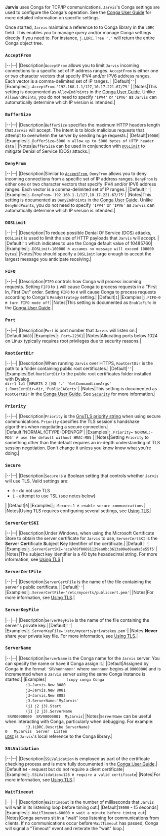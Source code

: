 **Jarvis** uses Conga for TCP/IP communications. `Jarvis`'s Conga settings are used to configure the Conga's operation. See the [Conga User Guide](https://docs.dyalog.com/latest/Conga%20User%20Guide.pdf) for more detailed information on specific settings.

Once started, `Jarvis` maintains a reference to to Conga library in the `LDRC` field. This enables you to manage query and/or manage Conga settings directly if you need to.  For instance, `j.LDRC.Tree '.'` will return the entire Conga object tree.  

### `AcceptFrom`
|--|--|
|Description|`AcceptFrom` allows you to limit `Jarvis` incoming connections to a specific set of IP address ranges. `AcceptFrom` is either one or two character vectors that specify IPV4 and/or IPV6 address ranges. Each vector is a comma-delimited set of IP ranges. |
|Default|`''`|
|Examples|`j.AcceptFrom←'192.168.1.1/127,10.17.221.67/75'` |
|Notes|This setting is documented as `AllowEndPoints` in the [Conga User Guide](https://docs.dyalog.com/latest/Conga%20User%20Guide.pdf). Unlike `AllowEndPoints`, you do not need to specify `'IPV4'` or `'IPV6'` as `Jarvis` can automatically determine which IP version is intended.|

### `BufferSize`
|--|--|
|Description|`BufferSize` specifies the maximum HTTP headers length that `Jarvis` will accept. The intent is to block malicious requests that attempt to overwhelm the server by sending huge requests.|
|Default|`10000`|
|Examples|`j.BufferSize←5000 ⍝ allow up to 5000 bytes of HTTP header data` |
|Notes|`BufferSize` can be used in conjunction with [`DOSLimit`](#doslimit) to mitigate Denial of Service (DOS) attacks.|

### `DenyFrom`
|--|--|
|Description|Similar to [`AcceptFrom`](#acceptfrom), `DenyFrom` allows you to deny incoming connections from a specific set of IP address ranges. `DenyFrom` is either one or two character vectors that specify IPV4 and/or IPV6 address ranges. Each vector is a comma-delimited set of IP ranges.|
|Default|`''`|
|Examples|`j.DenyFrom←'192.168.1.1/127,10.17.221.67/75'`|
|Notes|This setting is documented as `DenyEndPoints` in the [Conga User Guide](https://docs.dyalog.com/latest/Conga%20User%20Guide.pdf). Unlike `DenyEndPoints`, you do not need to specify `'IPV4'` or `'IPV6'` as `Jarvis` can automatically determine which IP version is intended.|

### `DOSLimit`
|--|--|
|Description|To reduce possible Denial Of Service (DOS) attacks, `DOSLimit` is used to limit the size of HTTP payloads that `Jarvis` will accept. |
|Default|`¯1` which indicates to use the Conga default value of 10485760|
|Examples|`j.DOSLimit←100000 ⍝ assumes no message will exceed 100000 bytes`|
|Notes|You should specify a `DOSLimit` large enough to accept the largest message you anticipate receiving.|

### `FIFO`
|--|--|
|Description|`FIFO` controls how Conga will process incoming requests. Setting `FIFO` to `1` will cause Conga to process requests in a "First In, First Out" order. Setting `FIFO` to `0` will cause Conga to process requests according to Conga's `ReadyStrategy` setting.|
|Default|`1`|
|Examples|`j.FIFO←0 ⍝ turn FIFO mode off`|
|Notes|This setting is documented as `EnableFifo` in the [Conga User Guide](https://docs.dyalog.com/latest/Conga%20User%20Guide.pdf).|

### `Port`
|--|--|
|Description|`Port` is port number that `Jarvis` will listen on.|
|Default|`8080`|
|Examples|`j.Port←22361`|
|Notes|Allocating ports below 1024 on Linux typically requires root privileges due to security reasons.|

### `RootCertDir`
|--|--|
|Description|When running `Jarvis` over HTTPS, `RootCertDir` is the path to a folder containing public root certificates.|
|Default|`''`|
|Examples|Set `RootCertDir` to the public root certificates folder installed with Dyalog.<br>`dir←1 1⊃1 ⎕NPARTS 2 ⎕NQ '.' 'GetCommandLineArgs'`<br>`j.RootCertDir←dir,'PublicCACerts'`|
|Notes|This setting is documented as `RootCertDir` in the [Conga User Guide](https://docs.dyalog.com/latest/Conga%20User%20Guide.pdf). See [`Security`](./security.md) for more information.|

### `Priority`
|--|--|
|Description|`Priority` is the [GnuTLS priority string](https://www.gnutls.org/manual/gnutls.html#Priority-Strings) when using secure communications. `Priority` specifies the TLS session's handshake algorithms when negotiating a secure connection.|
|Default|'NORMAL:!CTYPE-OPENPGP'|
|Examples|`j.Priority←'NORMAL:-MD5' ⍝ use the default without HMAC-MD5` |
|Notes|Setting `Priority` to something other than the default requires an in-depth understanding of TLS session negotiation. Don't change it unless you know know what you're doing.|

### `Secure`
|--|--|
|Description|`Secure` is a Boolean setting that controls whether `Jarvis` will use TLS. Valid settings are:<ul><li>`0` - do not use TLS</li><li>`1` - attempt to use TSL (see notes below)</li></ul>|
|Default|`0`|
|Examples|`j.Secure←1 ⍝ enable secure communications`|
|Notes|Using TLS requires configuring several settings, see [Using TLS](./security.md#usingtls).|

### `ServerCertSKI`
|--|--|
|Description|Under Windows, when using the Microsoft Certificate Store to obtain the server certificate for `Jarvis` to use, `ServerCertSKI` is the **Serv**er **Cert**ificate **S**ubject **K**ey **I**dentifier of the certificate.|
|Default|`''`|
|Examples|`j.ServerCertSKI←'aca7d8f00691129ea0bc3613a00ed8ea9a5e55f5'`|
|Notes|The subject key identifier is a 40 byte hexadecimal string. For more information, see [Using TLS](./security.md#usingtls).|

### `ServerCertFile`
|--|--|
|Description|`ServerCertFile` is the name of the file containing the server's public certificate.|
|Default|`''`|
|Examples|`j.ServerCertFile←'/etc/mycerts/publiccert.pem'`|
|Notes|For more information, see [Using TLS](./security.md#usingtls).|

### `ServerKeyFile`
|--|--|
|Description|`ServerKeyFile` is the name of the file containing the server's private key.|
|Default|`''`|
|Examples|`j.ServerKeyFile←'/etc/mycerts/privatekey.pem'`|
|Notes|**Never** share your private key file. For more information, see [Using TLS](./security.md#usingtls).|

### `ServerName`
|--|--|
|Description|`ServerName` is the Conga name for the `Jarvis` server. You can specify the name or have it Conga assign it.|
|Default|Assigned by Conga in the format `'SRVnnnnnnnn'` where `nnnnnnnn` begins at `00000000` and is incremented when a `Jarvis` server using the same Conga instance is started.|
|Examples|&nbsp;&nbsp;&nbsp;&nbsp;&nbsp;&nbsp;`      )copy conga Conga`<br>&nbsp;&nbsp;&nbsp;&nbsp;&nbsp;&nbsp;`      j1←Jarvis.New 8080`<br>&nbsp;&nbsp;&nbsp;&nbsp;&nbsp;&nbsp;`      j2←Jarvis.New 8081`<br>&nbsp;&nbsp;&nbsp;&nbsp;&nbsp;&nbsp;`      j3←Jarvis.New 8082`<br>&nbsp;&nbsp;&nbsp;&nbsp;&nbsp;&nbsp;`      j3.ServerName←'MyJarvis'`<br>&nbsp;&nbsp;&nbsp;&nbsp;&nbsp;&nbsp;`      (j1 j2 j3).Start`<br>&nbsp;&nbsp;&nbsp;&nbsp;&nbsp;&nbsp;`      (j1 j2 j3).ServerName`<br>` SRV00000000  SRV00000001  MyJarvis`|
|Notes|`ServerName` can be useful when interacting with Conga, particularly when debugging. For example:<br>&nbsp;&nbsp;&nbsp;&nbsp;&nbsp;&nbsp;`      j3.(LDRC.Describe ServerName)`<br>`0   MyJarvis  Server  Listen`<br>[`LDRC`](./settings-shared.md#ldrc) is `Jarvis`'s local reference to the Conga library.|

### `SSLValidation`
|--|--|
|Description|`SSLValidation` is employed as part of the certificate checking process and is more fully documented in the [Conga User Guide](https://docs.dyalog.com/latest/Conga%20User%20Guide.pdf).|
|Default|`64` - request but do not require a client certificate|
|Examples|`j.SSLValidation←128 ⍝ require a valid certificate`|
|Notes|For more information, see [Using TLS](./security.md#usingtls).|

### `WaitTimeout`
|--|--|
|Description|`WaitTimeout` is the number of milliseconds that `Jarvis` will wait in its listening loop before timing out.|
|Default|`15000` - 15 seconds|
|Examples|`j.WaitTimeout←60000 ⍝ wait a minute before timing out`|
|Notes|Conga servers sit in a "wait" loop listening for communications from clients. If no communications occur before `WaitTimeout` has passed, Conga will signal a "Timeout" event and reiterate the "wait" loop.|